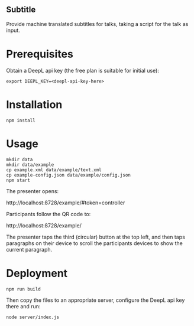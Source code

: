## Subtitle

Provide machine translated subtitles for talks, taking a script for the talk as input.

# Prerequisites

Obtain a DeepL api key (the free plan is suitable for initial use):
```
export DEEPL_KEY=<deepl-api-key-here>
```

# Installation

```
npm install
```

# Usage

```
mkdir data
mkdir data/example
cp example.xml data/example/text.xml
cp example-config.json data/example/config.json
npm start
```

The presenter opens:

http://localhost:8728/example/#token=controller

Participants follow the QR code to:

http://localhost:8728/example/

The presenter taps the third (circular) button at the top left, and then taps paragraphs on their device to scroll the participants devices to show the current paragraph.

# Deployment

```
npm run build
```

Then copy the files to an appropriate server, configure the DeepL api key there and run:

```
node server/index.js
```